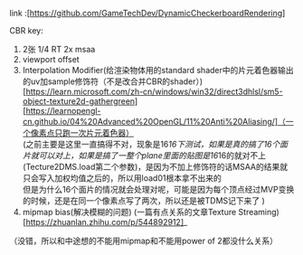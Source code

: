 link :[https://github.com/GameTechDev/DynamicCheckerboardRendering]

CBR key:
1. 2张 1/4 RT  2x msaa
2. viewport offset 
3. Interpolation Modifier(给渲染物体用的standard shader中的片元着色器输出的uv加sample修饰符（不是改合并CBR的shader）)  
[https://learn.microsoft.com/zh-cn/windows/win32/direct3dhlsl/sm5-object-texture2d-gathergreen]  
[https://learnopengl-cn.github.io/04%20Advanced%20OpenGL/11%20Anti%20Aliasing/]（一个像素点只跑一次片元着色器）  
(之前主要是这里一直搞得不对，现象是16*16下测试，如果是真的搞了16个面片就可以对上，如果是搞了一整个plane里面的贴图是16*16的就对不上(Tecture2DMS.load第二个参数)，是因为不加上修饰符的话MSAA的结果就只会写入加权均值之后的，所以用load01根本拿不出来的  
但是为什么16个面片的情况就会处理对呢，可能是因为每个顶点经过MVP变换的时候，还是在同一个像素点写了两次，所以还是被TDMS记下来了
)
4. mipmap bias(解决模糊的问题)  (一篇有点关系的文章Texture Streaming)[https://zhuanlan.zhihu.com/p/544892912]_


（没错，所以和中途想的不能用mipmap和不能用power of 2都没什么关系）
